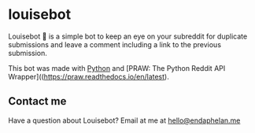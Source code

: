 # louisebot

Louisebot 🤖 is a simple bot to keep an eye on your subreddit for duplicate submissions and leave a comment including a link to the previous submission.

This bot was made with [Python](https://www.python.org) and [PRAW: The Python Reddit API Wrapper]((https://praw.readthedocs.io/en/latest).

## Contact me

Have a question about Louisebot? Email at me at hello@endaphelan.me
